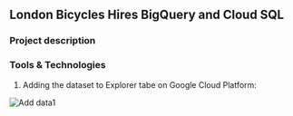 ## London Bicycles Hires BigQuery and Cloud SQL

### Project description

### Tools & Technologies

1. Adding the dataset to Explorer tabe on Google Cloud Platform:

![Add data1](https://user-images.githubusercontent.com/89424060/169406811-7c0642c2-1c17-47e2-9fba-aaccc46c16bf.png)

